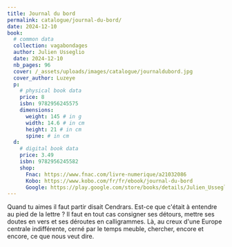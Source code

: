 ```yaml
---
title: Journal du bord
permalink: catalogue/journal-du-bord/
date: 2024-12-10
book:
  # common data
  collection: vagabondages
  author: Julien Usseglio
  date: 2024-12-10
  nb_pages: 96
  cover: /_assets/uploads/images/catalogue/journaldubord.jpg
  cover_author: Luzeye
  p:
    # physical book data
    price: 8
    isbn: 9782956245575
    dimensions:
      weight: 145 # in g
      width: 14.6 # in cm
      height: 21 # in cm
      spine: # in cm
  d: 
    # digital book data
    price: 3.49
    isbn: 9782956245582
    shop:
      Fnac: https://www.fnac.com/livre-numerique/a21032086
      Kobo: https://www.kobo.com/fr/fr/ebook/journal-du-bord
      Google: https://play.google.com/store/books/details/Julien_Usseglio_Journal_du_bord?id=F_YxEQAAQBAJ
---
```

Quand tu aimes il faut partir disait Cendrars. Est-ce que c'était à entendre au pied de la lettre ? Il faut en tout cas consigner ses détours, mettre ses doutes en vers et ses déroutes en calligrammes. Là, au creux d'une Europe centrale indifférente, cerné par le temps meuble, chercher, encore et encore, ce que nous veut dire.
